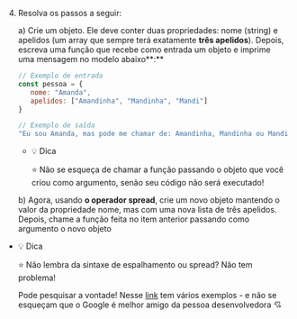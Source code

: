 4. Resolva os passos a seguir: 
    
    a) Crie um objeto. Ele deve conter duas propriedades: nome (string) e apelidos (um array que sempre terá exatamente **três apelidos**). Depois, escreva uma função que recebe como entrada um objeto e imprime uma mensagem no modelo abaixo**:** 
    
    ```jsx
    // Exemplo de entrada
    const pessoa = {
       nome: "Amanda", 
       apelidos: ["Amandinha", "Mandinha", "Mandi"]
    }
    
    // Exemplo de saída
    "Eu sou Amanda, mas pode me chamar de: Amandinha, Mandinha ou Mandi"
    ```
    
    - 💡  Dica
        
        <aside>
        ⭐ Não se esqueça de chamar a função passando o objeto que você criou como argumento, senão seu código não será executado!
        
        </aside>
    
    b) Agora, usando **o operador spread**, crie um novo objeto mantendo o valor da propriedade nome, mas com uma nova lista de três apelidos. Depois, chame a função feita no item anterior passando como argumento o novo objeto

- 💡  Dica
    
    <aside>
    ⭐ Não lembra da sintaxe de espalhamento ou spread? Não tem problema!
    
    Pode pesquisar a vontade! Nesse [link](https://blog.fellyph.com.br/javascript/spread-operator/) tem vários exemplos - e não se esqueçam que o Google é melhor amigo da pessoa desenvolvedora 💘
    
    </aside>